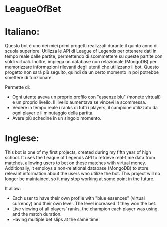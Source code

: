 # LeagueOfBet
# Italiano:

Questo bot è uno dei miei primi progetti realizzati durante il quinto anno di scuola superiore. Utilizza le API di League of Legends per ottenere dati in tempo reale dalle partite, permettendo di scommettere su queste partite con soldi virtuali. Inoltre, impiega un database non relazionale (MongoDB) per memorizzare informazioni rilevanti degli utenti che utilizzano il bot. Questo progetto non sarà più seguito, quindi da un certo momento in poi potrebbe smettere di funzionare.

Permette di:
- Ogni utente aveva un proprio profilo con "essenze blu" (monete virtuali) e un proprio livello. Il livello aumentava se vincevi la scommessa.
- Vedere in tempo reale i ranks di tutti i players, il campione utilizzato da ogni player e il minutaggio della partita.
- Avere più schedine in un singolo momento.


# Inglese:

This bot is one of my first projects, created during my fifth year of high school. It uses the League of Legends API to retrieve real-time data from matches, allowing users to bet on these matches with virtual money. Additionally, it employs a non-relational database (MongoDB) to store relevant information about the users who utilize the bot. This project will no longer be maintained, so it may stop working at some point in the future.

It allow:
- Each user to have their own profile with "blue essences" (virtual currency) and their own level. The level increased if they won the bet.
- Live viewing of all players' ranks, the champion each player was using, and the match duration.
- Having multiple bet slips at the same time.
